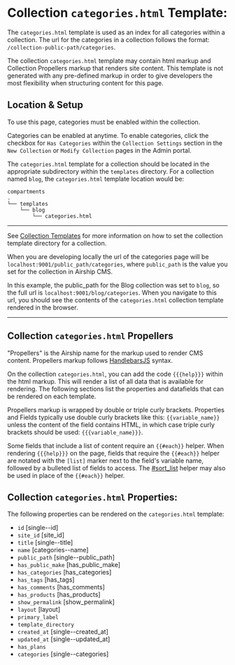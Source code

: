 # Collection `categories.html` Template:
The `categories.html` template is used as an index for all categories within a collection. The url for the categories in a collection follows the format: `/collection-public-path/categories`.

The collection `categories.html` template may contain html markup and Collection Propellers markup that renders site content. This template is not generated with any pre-defined markup in order to give developers the most flexibility when structuring content for this page.


## Location & Setup
To use this page, categories must be enabled within the collection.

Categories can be enabled at anytime. To enable categories, click the checkbox for `Has Categories` within the `Collection Settings` section in the `New Collection` or `Modify Collection` pages in the Admin portal.

The `categories.html` template for a collection should be located in the appropriate subdirectory within the `templates` directory. For a collection named `blog`, the `categories.html` template location would be:
```
compartments
.
└── templates
    └── blog
        └── categories.html
```

---

See [Collection Templates](/documentation/view/collection-templates) for more information on how to set the collection template directory for a collection.

When you are developing locally the url of the categories page will be `localhost:9001/public_path/categories`, where `public_path` is the value you set for the collection in Airship CMS.

In this example, the public_path for the Blog collection was set to `blog`, so the full url is `localhost:9001/blog/categories`. When you navigate to this url, you should see the contents of the `categories.html` collection template rendered in the browser.

---

## Collection `categories.html` Propellers
"Propellers" is the Airship name for the markup used to render CMS content. Propellers markup follows [HandlebarsJS](http://handlebarsjs.com/) syntax. 

On the collection `categories.html`, you can add the code `{{{help}}}` within the html markup. This will render a list of all data that is available for rendering. The following sections list the properties and datafields that can be rendered on each template. 

Propellers markup is wrapped by double or triple curly brackets. Properties and Fields typically use double curly brackets like this: `{{variable_name}}` unless the content of the field contains HTML, in which case triple curly brackets should be used: `{{{variable_name}}}`.

Some fields that include a list of content require an `{{#each}}` helper. When rendering `{{{help}}}` on the page, fields that require the `{{#each}}` helper are notated with the `[list]` marker next to the field's variable name, followed by a bulleted list of fields to access. The [#sort_list](/documentation/view/propeller-helpers#user-content-sort_list) helper may also be used in place of the `{{#each}}` helper.

## Collection `categories.html` Properties:
The following properties can be rendered on the `categories.html` template:

- `id` [single--id]
- `site_id` [site_id]
- `title` [single--title]
- `name` [categories--name]
- `public_path` [single--public_path]
- `has_public_make` [has_public_make]
- `has_categories` [has_categories]
- `has_tags` [has_tags]
- `has_comments` [has_comments]
- `has_products` [has_products]
- `show_permalink` [show_permalink]
- `layout` [layout]
- `primary_label`
- `template_directory`
- `created_at` [single--created_at]
- `updated_at` [single--updated_at]
- `has_plans`
- `categories` [single--categories]
